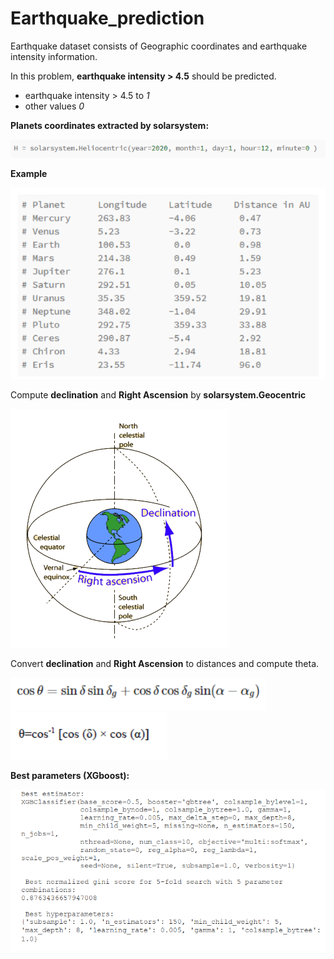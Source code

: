 # Earthquake_prediction

Earthquake dataset consists of Geographic coordinates and earthquake intensity information.

In this problem, **earthquake intensity > 4.5** should be predicted.

- earthquake intensity > 4.5 to *1*
- other values *0*

**Planets coordinates extracted by solarsystem:**

![alt text](https://github.com/smohammadi96/Earthquake_prediction/blob/main/images/solar.PNG)

**Example**

![alt text](https://github.com/smohammadi96/Earthquake_prediction/blob/main/images/planets.PNG)


Compute **declination** and **Right Ascension** by **solarsystem.Geocentric**

![alt text](https://github.com/smohammadi96/Earthquake_prediction/blob/main/images/ground.PNG)

Convert **declination** and **Right Ascension** to distances and compute theta.

![alt text](https://github.com/smohammadi96/Earthquake_prediction/blob/main/images/1.PNG) 
![alt text](https://github.com/smohammadi96/Earthquake_prediction/blob/main/images/2.PNG)

**Best parameters (XGboost):**

![alt text](https://github.com/smohammadi96/Earthquake_prediction/blob/main/images/3.PNG)

